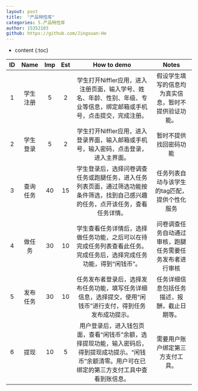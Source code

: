 ```yaml
---
layout: post
title:  "产品特性库"
categories: 5.产品特性库
author: 15352103
github: https://github.com/Jingxuan-He
---
```


* content
{:toc}

|ID|Name|Imp|Est|How to demo|Notes|
|:-:|:-:|:-:|:-:|:-:|:-:|
|1|学生注册|5|2|学生打开Niffler应用，进入注册页面，输入学号、姓名、年龄、性别、年级、专业等信息，绑定邮箱或手机号，点击提交，完成注册。|假设学生填写的信息均为真实信息，暂时不提供验证功能。|
|2|学生登录|5|2|学生打开Niffler应用，进入登录界面，输入邮箱或手机号，输入密码，点击登录，进入主界面。|暂时不提供找回密码功能|
|3|查询任务|40|15|学生登录后，选择问卷调查任务或跑腿任务，进入任务列表页面，通过筛选功能按条件筛选，找到自己感兴趣的任务，点开该任务，查看任务详情。|任务列表自动与该学生的tag匹配，提供个性化服务|
|4|做任务|30|10|学生查看任务详情后，选择做任务功能，之后可以在待完成任务列表查看此任务。完成任务后，选择完成任务功能，得到“闲钱币”。|问卷调查任务自动通过审核，跑腿任务需要任务发布者进行审核|
|5|发布任务|30|10|任务发布者登录后，选择发布任务功能，填写任务详细信息，选择提交，使用“闲钱币”进行支付，得到任务发布成功提示。|任务详细信息包括任务描述，报酬，截止日期等。|
|6|提现|10|5|用户登录后，进入钱包页面，查看“闲钱币”余额，选择提现功能，输入密码后，得到提现成功提示。“闲钱币”余额清零。用户可在已绑定的第三方支付工具中查看到账信息。|需要用户账户绑定第三方支付工具。|